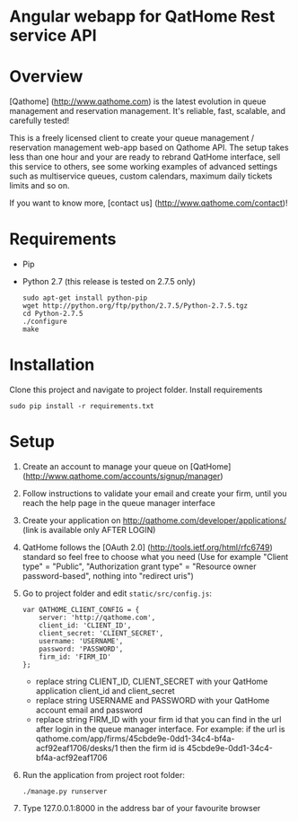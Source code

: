 # Angular webapp for QatHome Rest service API

# Overview

[Qathome] (http://www.qathome.com) is the latest evolution in queue management and reservation management. It's reliable, fast, scalable, and carefully tested!

This is a freely licensed client to create your queue management / reservation management web-app based on Qathome API. The setup takes less than one hour and your are ready to rebrand QatHome interface, sell this service to others, see some working examples of advanced settings such as multiservice queues, custom calendars, maximum daily tickets limits and so on. 

If you want to know more, [contact us] (http://www.qathome.com/contact)!

# Requirements

* Pip
* Python 2.7 (this release is tested on 2.7.5 only)

    ```
    sudo apt-get install python-pip
    wget http://python.org/ftp/python/2.7.5/Python-2.7.5.tgz
    cd Python-2.7.5
    ./configure
    make
    ```
    
# Installation

Clone this project and navigate to project folder. Install requirements

    sudo pip install -r requirements.txt

# Setup

1. Create an account to manage your queue on [QatHome] (http://www.qathome.com/accounts/signup/manager)
2. Follow instructions to validate your email and create your firm, until you reach the help page in the queue manager interface
3. Create your application on http://qathome.com/developer/applications/ (link is available only AFTER LOGIN)
4. QatHome follows the [OAuth 2.0] (http://tools.ietf.org/html/rfc6749) standard so feel free to choose what you need (Use for example "Client type" = "Public", "Authorization grant type" = "Resource owner password-based", nothing into "redirect uris")
5. Go to project folder and edit `static/src/config.js`:
    ```
    var QATHOME_CLIENT_CONFIG = {
        server: 'http://qathome.com',
        client_id: 'CLIENT_ID',
        client_secret: 'CLIENT_SECRET',
        username: 'USERNAME',
        password: 'PASSWORD',
        firm_id: 'FIRM_ID'
    };
    ```
    * replace string CLIENT_ID, CLIENT_SECRET with your QatHome application client_id and client_secret 
    * replace string USERNAME and PASSWORD with your QatHome account email and password
    * replace string FIRM_ID with your firm id that you can find in the url after login in the queue manager interface. For example: if the url is qathome.com/app/firms/45cbde9e-0dd1-34c4-bf4a-acf92eaf1706/desks/1 then the firm id is 45cbde9e-0dd1-34c4-bf4a-acf92eaf1706
    
12. Run the application from project root folder:
    ```
    ./manage.py runserver
    ```
    
13. Type 127.0.0.1:8000 in the address bar of your favourite browser

